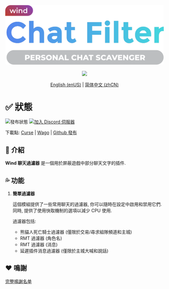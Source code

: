 <div align="center">
<img width="512" src="Title.svg"/><br><br>
<img src="https://img.shields.io/badge/版本-1.0.3-green.svg?longCache=true&style=for-the-badge"/>

[English (enUS)](README.md) | [简体中文 (zhCN)](README_zhCN.md)
</div>

# ✅ 狀態

![發布狀態](https://img.shields.io/github/actions/workflow/status/fang2hou/WindChatFilter/publish_stable.yml?branch=1.0.3) [![加入 Discord 伺服器](https://img.shields.io/badge/Wind%20Plugins-加入-grey.svg?longCache=true&color=7289DA&logo=discord)](https://discord.gg/SPqB72z7TK)

下載點: [Curse](https://www.curseforge.com/wow/addons/wind-chat-filter-wcf) | [Wago](https://addons.wago.io/addons/windchatfilter) | [Github 發布](https://github.com/fang2hou/WindChatFilter/releases)

## 🌟 介紹

**Wind 聊天過濾器** 是一個用於屏蔽遊戲中部分聊天文字的插件.

## 💦 功能

1. **簡單過濾器**

    這個模組提供了一些常用聊天的過濾器, 你可以隨時在設定中啟用和禁用它們.  
    同時, 提供了使用快取機制的選項以減少 CPU 使用.

    過濾器包括:
    - 熊貓人死亡騎士過濾器 (僅限於交易/尋求組隊頻道和主城)
    - RMT 過濾器 (角色名)
    - RMT 過濾器 (消息)
    - 延遲插件消息過濾器 (僅限於主城大喊和說話)

## ❤️ 鳴謝

[完整鳴謝名单](CREDITS.md)
